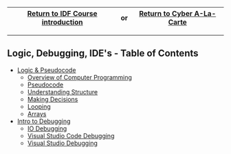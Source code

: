 |<a href="https://github.com/CyberTrainingUSAF/01-Course-Introduction-and-setup/blob/master/README.md"> Return to IDF Course introduction </a>|     **or**      |<a href="https://github.com/CyberTrainingUSAF/11-Cyber-A-La-Carte" > Return to Cyber A-La-Carte </a>|
|---|  :---:  |---|

---

## Logic, Debugging, IDE's - Table of Contents

* [Logic & Pseudocode](01_pseudocode/README.md)
  * [Overview of Computer Programming](01_pseudocode/01_Overview.md)
  * [Pseudocode](01_pseudocode/02_pseudocode.md)
  * [Understanding Structure](01_pseudocode/03_Structure.md)
  * [Making Decisions](01_pseudocode/04_Decisions.md)
  * [Looping](01_pseudocode/05_Looping.md)
  * [Arrays](01_pseudocode/06_Arrays.md)
* [Intro to Debugging](03_Debugging/01_Intro_to_Debugging.md)
  * [IO Debugging](03_Debugging/02_IO_Debugging.md)
  * [Visual Studio Code Debugging](03_Debugging/04.3_VSCode_Debugging.md)
  * [Visual Studio Debugging](03_Debugging/04.2_VS_Debugging.md)
